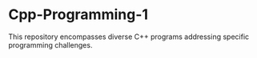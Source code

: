 # Cpp-Programming-1
This repository encompasses diverse C++ programs addressing specific programming challenges. 
